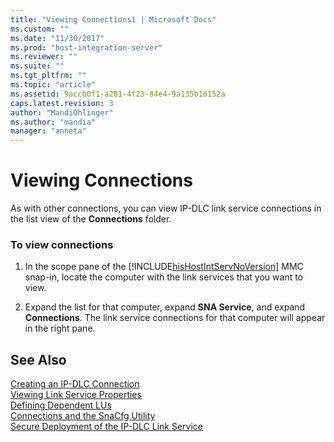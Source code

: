 ```yaml
---
title: "Viewing Connections1 | Microsoft Docs"
ms.custom: ""
ms.date: "11/30/2017"
ms.prod: "host-integration-server"
ms.reviewer: ""
ms.suite: ""
ms.tgt_pltfrm: ""
ms.topic: "article"
ms.assetid: 9accb0f1-a281-4f23-84e4-9a135b16152a
caps.latest.revision: 3
author: "MandiOhlinger"
ms.author: "mandia"
manager: "anneta"
---
```

# Viewing Connections
As with other connections, you can view IP-DLC link service connections in the list view of the **Connections** folder.  
  
### To view connections  
  
1.  In the scope pane of the [!INCLUDE[hisHostIntServNoVersion](../includes/hishostintservnoversion-md.md)] MMC snap-in, locate the computer with the link services that you want to view.  
  
2.  Expand the list for that computer, expand **SNA Service**, and expand **Connections**. The link service connections for that computer will appear in the right pane.  
  
## See Also  
 [Creating an IP-DLC Connection](../core/creating-an-ip-dlc-connection1.md)   
 [Viewing Link Service Properties](../core/viewing-link-service-properties2.md)   
 [Defining Dependent LUs](../core/defining-dependent-lus1.md)   
 [Connections and the SnaCfg Utility](../core/connections-and-the-snacfg-utility1.md)   
 [Secure Deployment of the IP-DLC Link Service](../core/secure-deployment-of-the-ip-dlc-link-service2.md)